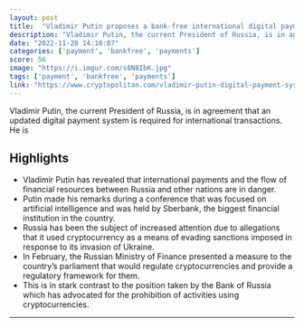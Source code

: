 ```yaml
---
layout: post
title:  "Vladimir Putin proposes a bank-free international digital payment system"
description: "Vladimir Putin, the current President of Russia, is in agreement that an updated digital payment system is required for international transactions. He is"
date: "2022-11-28 14:10:07"
categories: ['payment', 'bankfree', 'payments']
score: 56
image: "https://i.imgur.com/s8N8IbK.jpg"
tags: ['payment', 'bankfree', 'payments']
link: "https://www.cryptopolitan.com/vladimir-putin-digital-payment-system/"
---
```


Vladimir Putin, the current President of Russia, is in agreement that an updated digital payment system is required for international transactions. He is

## Highlights

- Vladimir Putin has revealed that international payments and the flow of financial resources between Russia and other nations are in danger.
- Putin made his remarks during a conference that was focused on artificial intelligence and was held by Sberbank, the biggest financial institution in the country.
- Russia has been the subject of increased attention due to allegations that it used cryptocurrency as a means of evading sanctions imposed in response to its invasion of Ukraine.
- In February, the Russian Ministry of Finance presented a measure to the country’s parliament that would regulate cryptocurrencies and provide a regulatory framework for them.
- This is in stark contrast to the position taken by the Bank of Russia which has advocated for the prohibition of activities using cryptocurrencies.

---
